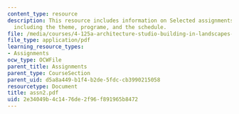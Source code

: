 ```yaml
---
content_type: resource
description: This resource includes information on Selected assignments from the class
  including the theme, programe, and the schedule.
file: /media/courses/4-125a-architecture-studio-building-in-landscapes-fall-2005/2e34049b4c1476de2f96f891965b8472_assn2.pdf
file_type: application/pdf
learning_resource_types:
- Assignments
ocw_type: OCWFile
parent_title: Assignments
parent_type: CourseSection
parent_uid: d5a8a449-b1f4-b2de-5fdc-cb3990215058
resourcetype: Document
title: assn2.pdf
uid: 2e34049b-4c14-76de-2f96-f891965b8472
---
```


